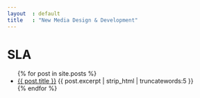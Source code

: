 ```yaml
---
layout  : default
title   : "New Media Design & Development"
---
```


SLA
===

<ul class="posts">
{% for post in site.posts %}
    <li><a href="{{ post.url }}" title="">{{ post.title }}</a> {{ post.excerpt | strip_html | truncatewords:5  }} </li>
{% endfor %}
</ul>